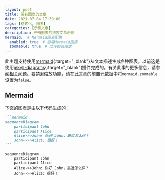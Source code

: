 ```yaml
---
layout: post
title: 带有图表的文章
date: 2021-07-04 17:39:00
tags: [格式化, 图表]
categories: [示例文章]
description: 带有图表的博客文章示例
mermaid:  # Mermaid图表配置
  enabled: true  # 启用Mermaid图表
  zoomable: true  # 允许图表缩放
---
```


此主题支持使用[mermaid](https://mermaid-js.github.io/mermaid/){:target="\_blank"}从文本描述生成各种图表。以前这是使用[jekyll-diagrams](https://github.com/zhustec/jekyll-diagrams){:target="\_blank"}插件完成的。有关此事的更多信息，请参阅[相关问题](https://github.com/alshedivat/al-folio/issues/1609#issuecomment-1656995674)。要禁用缩放功能，请在此文章的前置元数据中将`mermaid.zoomable`设置为`false`。

## Mermaid

下面的图表是由以下代码生成的：

````markdown
```mermaid
sequenceDiagram
    participant John
    participant Alice
    Alice->>John: 你好 John，最近怎么样？
    John-->>Alice: 很好！
```
````

```mermaid
sequenceDiagram
    participant John
    participant Alice
    Alice->>John: 你好 John，最近怎么样？
    John-->>Alice: 很好！
```
